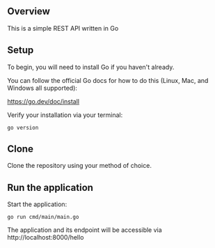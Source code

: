 ## Overview
This is a simple REST API written in Go

## Setup
To begin, you will need to install Go if you haven't already.

You can follow the official Go docs for how to do this (Linux, Mac, and Windows all supported):

https://go.dev/doc/install

Verify your installation via your terminal:
```
go version
```

## Clone
Clone the repository using your method of choice.

## Run the application
Start the application:
```
go run cmd/main/main.go
```

The application and its endpoint will be accessible via http://localhost:8000/hello